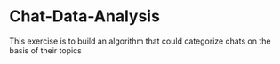 # Chat-Data-Analysis

This exercise is to build an algorithm that could categorize chats on the basis of their topics 
